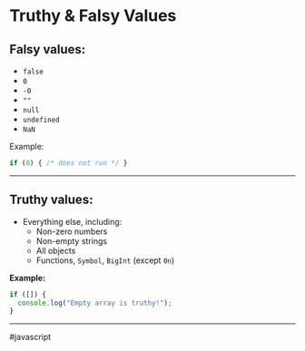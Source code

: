 # Truthy & Falsy Values

## Falsy values:

* `false`
* `0`
* `-0`
* `""`
* `null`
* `undefined`
* `NaN`

Example:

```js
if (0) { /* does not run */ }
```

---
## Truthy values:

* Everything else, including:
  * Non-zero numbers
  * Non-empty strings
  * All objects
  * Functions, `Symbol`, `BigInt` (except `0n`)

**Example:**

```js
if ([]) {
  console.log("Empty array is truthy!");
}
```

---

#javascript